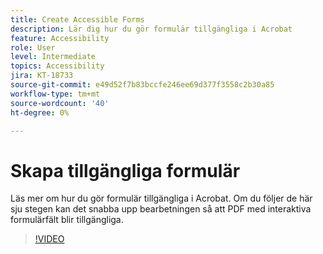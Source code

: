 ```yaml
---
title: Create Accessible Forms
description: Lär dig hur du gör formulär tillgängliga i Acrobat
feature: Accessibility
role: User
level: Intermediate
topics: Accessibility
jira: KT-18733
source-git-commit: e49d52f7b83bccfe246ee69d377f3558c2b30a85
workflow-type: tm+mt
source-wordcount: '40'
ht-degree: 0%

---
```


# Skapa tillgängliga formulär

Läs mer om hur du gör formulär tillgängliga i Acrobat. Om du följer de här sju stegen kan det snabba upp bearbetningen så att PDF med interaktiva formulärfält blir tillgängliga.

>[!VIDEO](https://video.tv.adobe.com/v/3471666?quality=12&learn=on&hidetitle=true&captions=swe)